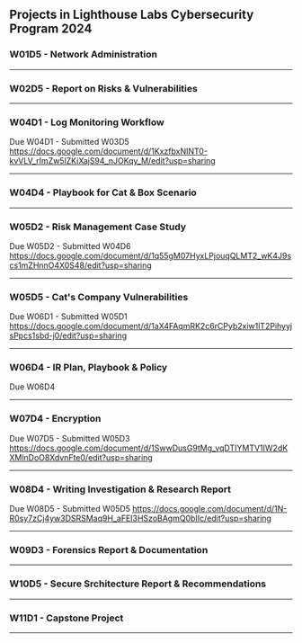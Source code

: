 ## Projects in Lighthouse Labs Cybersecurity Program 2024

### W01D5 - Network Administration

---

### W02D5 - Report on Risks & Vulnerabilities

---

### W04D1 - Log Monitoring Workflow
Due W04D1 - Submitted W03D5
https://docs.google.com/document/d/1KxzfbxNINT0-kvVLV_rImZw5lZKiXajS94_nJOKqy_M/edit?usp=sharing

---

### W04D4 - Playbook for Cat & Box Scenario

---

### W05D2 - Risk Management Case Study
Due W05D2 - Submitted W04D6
https://docs.google.com/document/d/1q55gM07HyxLPjouqQLMT2_wK4J9scs1mZHnnO4X0S48/edit?usp=sharing

---

### W05D5 - Cat's Company Vulnerabilities
Due W06D1 - Submitted W05D1
https://docs.google.com/document/d/1aX4FAqmRK2c6rCPyb2xiw1lT2PihyyjsPpcs1sbd-j0/edit?usp=sharing 

---

### W06D4 - IR Plan, Playbook & Policy
Due W06D4

---

### W07D4 - Encryption
Due W07D5 - Submitted W05D3
https://docs.google.com/document/d/1SwwDusG9tMg_vqDTIYMTV1IW2dKXMlnDoO8XdvnFte0/edit?usp=sharing 

---

### W08D4 - Writing Investigation & Research Report
Due W08D5 - Submitted W05D5
https://docs.google.com/document/d/1N-R0sy7zCj4yw3DSRSMaq9H_aFEI3HSzoBAgmQ0bIIc/edit?usp=sharing

---

### W09D3 - Forensics Report & Documentation

---

### W10D5 - Secure Srchitecture Report & Recommendations

---

### W11D1 - Capstone Project 


---